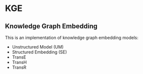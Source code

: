 # KGE

## Knowledge Graph Embedding
This is an implementation of knowledge graph embedding models:
* Unstructured Model (UM)
* Structured Embedding (SE)
* TransE
* TransH
* TransR


